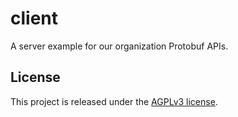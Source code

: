 # client

A server example for our organization Protobuf APIs.

## License

This project is released under the [AGPLv3 license](LICENSE.txt).
